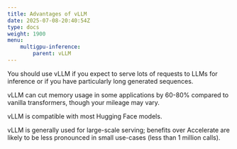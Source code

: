 ```yaml
---
title: Advantages of vLLM
date: 2025-07-08-20:40:54Z
type: docs 
weight: 1900
menu: 
    multigpu-inference:
        parent: vLLM
---
```


You should use vLLM if you expect to serve lots of requests to LLMs for inference or if you have particularly long generated sequences.

vLLM can cut memory usage in some applications by 60-80% compared to vanilla transformers, though your mileage may vary.

vLLM is compatible with most Hugging Face models.

vLLM is generally used for large-scale serving; benefits over Accelerate are likely to be less pronounced in small use-cases (less than 1 million calls).



